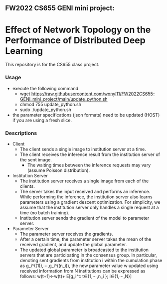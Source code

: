 ## FW2022 CS655 GENI mini project:
# Effect of Network Topology on the Performance of Distributed Deep Learning

This repository is for the CS655 class project. 

### Usage
* execute the following command
	- wget https://raw.githubusercontent.com/wonyl11/FW2022CS655-GENI_mini_project/main/update_python.sh
	- chmod 755 update_python.sh
	- sudo ./update_python.sh
* the parameter specifications (json formats) need to be updated (HOST) if you are using a fresh slice.


### Descriptions

* Client
  - The client sends a single image to institution server at a time.
  - The client receives the inference result from the institution server of the sent image.
	- The waiting times between the inference requests may vary (assume Poisson distribution).
* Institution Server
	- The institution server receives a single image from each of the clients.
	- The server takes the input received and performs an inference. While performing the inference, the institution server also learns parameters using a gradient descent optimization. For simplicity, we assume that the institution server only handles a single request at a time (no batch training). 
	- Institution server sends the gradient of the model to parameter server.
* Parameter Server
	- The parameter server receives the gradients.
	- After a certain time, the parameter server takes the mean of the received gradient, and update the global parameter.
	- The updated global parameter is broadcasted to the institution servers that are participating in the consensus group. In particular, denoting sent gradients from institution i within the cumulation phase as g_i^((1)),⋯,g_i^((n_i)), the new parameter value w updated using received information from N institutions can be expressed as follows:
w(t+1)←w(t)+ E[g_i^t: t∈{1,⋯,n_i }; i∈{1,⋯,N}]
